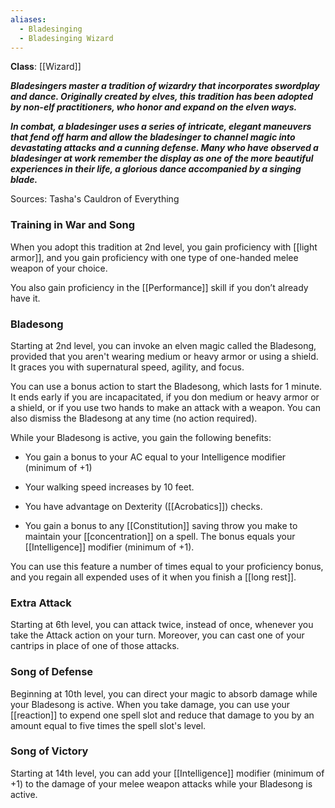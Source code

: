 ```yaml
---
aliases:
  - Bladesinging
  - Bladesinging Wizard
---
```

**Class**: [[Wizard]] 

**_Bladesingers master a tradition of wizardry that incorporates swordplay and dance. Originally created by elves, this tradition has been adopted by non-elf practitioners, who honor and expand on the elven ways._**

**_In combat, a bladesinger uses a series of intricate, elegant maneuvers that fend off harm and allow the bladesinger to channel magic into devastating attacks and a cunning defense. Many who have observed a bladesinger at work remember the display as one of the more beautiful experiences in their life, a glorious dance accompanied by a singing blade._**

Sources: Tasha's Cauldron of Everything

### Training in War and Song

When you adopt this tradition at 2nd level, you gain proficiency with [[light armor]], and you gain proficiency with one type of one-handed melee weapon of your choice.

You also gain proficiency in the [[Performance]] skill if you don’t already have it.

### Bladesong

Starting at 2nd level, you can invoke an elven magic called the Bladesong, provided that you aren't wearing medium or heavy armor or using a shield. It graces you with supernatural speed, agility, and focus.

You can use a bonus action to start the Bladesong, which lasts for 1 minute. It ends early if you are incapacitated, if you don medium or heavy armor or a shield, or if you use two hands to make an attack with a weapon. You can also dismiss the Bladesong at any time (no action required).

While your Bladesong is active, you gain the following benefits:

- You gain a bonus to your AC equal to your Intelligence modifier (minimum of +1)

- Your walking speed increases by 10 feet.

- You have advantage on Dexterity ([[Acrobatics]]) checks.

- You gain a bonus to any [[Constitution]] saving throw you make to maintain your [[concentration]] on a spell. The bonus equals your [[Intelligence]] modifier (minimum of +1).

You can use this feature a number of times equal to your proficiency bonus, and you regain all expended uses of it when you finish a [[long rest]].

### Extra Attack

Starting at 6th level, you can attack twice, instead of once, whenever you take the Attack action on your turn. Moreover, you can cast one of your cantrips in place of one of those attacks.

### Song of Defense

Beginning at 10th level, you can direct your magic to absorb damage while your Bladesong is active. When you take damage, you can use your [[reaction]] to expend one spell slot and reduce that damage to you by an amount equal to five times the spell slot's level.

### Song of Victory

Starting at 14th level, you can add your [[Intelligence]] modifier (minimum of +1) to the damage of your melee weapon attacks while your Bladesong is active.